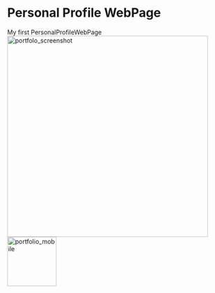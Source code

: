 # Personal Profile WebPage
 My first PersonalProfileWebPage
 <br>
<img width="461" alt="portfolo_screenshot" src="https://user-images.githubusercontent.com/57802043/187702648-178768db-b1ea-4cc8-8db1-0ff888cecc90.png">
<img width="113" alt="portfolio_mobile" src="https://user-images.githubusercontent.com/57802043/187703098-7a484a66-6925-4711-93b6-bcea282cfacf.png">
